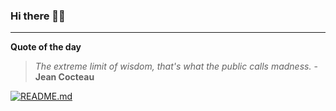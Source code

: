 ### Hi there 👋🏻


---

**Quote of the day**

> *The extreme limit of wisdom, that's what the public calls madness.* - **Jean Cocteau** 

[![README.md](https://github.com/marcolovazzano/marcolovazzano/actions/workflows/readme.yml/badge.svg?branch=main)](https://github.com/marcolovazzano/marcolovazzano/actions/workflows/readme.yml)
